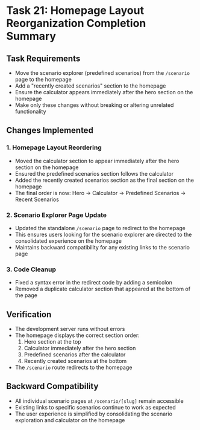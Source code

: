 # Task 21: Homepage Layout Reorganization Completion Summary

## Task Requirements

- Move the scenario explorer (predefined scenarios) from the `/scenario` page to the homepage
- Add a "recently created scenarios" section to the homepage
- Ensure the calculator appears immediately after the hero section on the homepage
- Make only these changes without breaking or altering unrelated functionality

## Changes Implemented

### 1. Homepage Layout Reordering

- Moved the calculator section to appear immediately after the hero section on the homepage
- Ensured the predefined scenarios section follows the calculator
- Added the recently created scenarios section as the final section on the homepage
- The final order is now: Hero → Calculator → Predefined Scenarios → Recent Scenarios

### 2. Scenario Explorer Page Update

- Updated the standalone `/scenario` page to redirect to the homepage
- This ensures users looking for the scenario explorer are directed to the consolidated experience on the homepage
- Maintains backward compatibility for any existing links to the scenario page

### 3. Code Cleanup

- Fixed a syntax error in the redirect code by adding a semicolon
- Removed a duplicate calculator section that appeared at the bottom of the page

## Verification

- The development server runs without errors
- The homepage displays the correct section order:
  1. Hero section at the top
  2. Calculator immediately after the hero section
  3. Predefined scenarios after the calculator
  4. Recently created scenarios at the bottom
- The `/scenario` route redirects to the homepage

## Backward Compatibility

- All individual scenario pages at `/scenario/[slug]` remain accessible
- Existing links to specific scenarios continue to work as expected
- The user experience is simplified by consolidating the scenario exploration and calculator on the homepage
